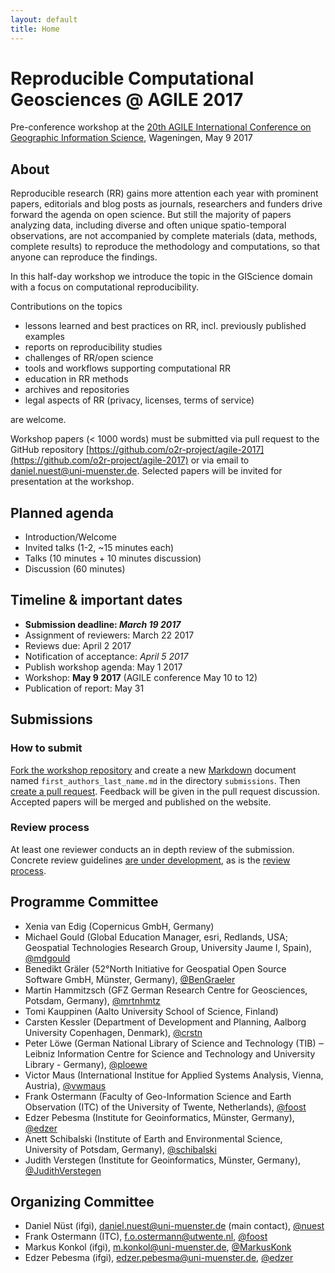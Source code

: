 ```yaml
---
layout: default
title: Home
---
```


# Reproducible Computational Geosciences @ AGILE 2017

Pre-conference workshop at the [20th AGILE International Conference on Geographic Information Science](https://agile-online.org/index.php/home-2017), Wageningen, May 9 2017

## About

Reproducible research (RR) gains more attention each year with prominent papers, editorials
and blog posts as journals, researchers and funders drive forward the agenda on open
science. But still the majority of papers analyzing data, including diverse and often unique
spatio-temporal observations, are not accompanied by complete materials (data, methods,
complete results) to reproduce the methodology and computations, so that anyone can
reproduce the findings.

In this half-day workshop we introduce the topic in the GIScience domain with a focus on
computational reproducibility.

Contributions on the topics

- lessons learned and best practices on RR, incl. previously published examples
- reports on reproducibility studies
- challenges of RR/open science
- tools and workflows supporting computational RR
- education in RR methods
- archives and repositories
- legal aspects of RR (privacy, licenses, terms of service)

are welcome.

Workshop papers (< 1000 words) must be submitted via pull request to the GitHub repository [https://github.com/o2r-project/agile-2017](https://github.com/o2r-project/agile-2017) or via email to [daniel.nuest@uni-muenster.de](mailto:daniel.nuest@uni-muenster.de).
Selected papers will be invited for presentation at the workshop.

## Planned agenda

- Introduction/Welcome
- Invited talks (1-2, ~15 minutes each)
- Talks (10 minutes + 10 minutes discussion)
- Discussion (60 minutes)

## Timeline & important dates

- **Submission deadline: _March 19 2017_**
- Assignment of reviewers: March 22 2017
- Reviews due: April 2 2017
- Notification of acceptance: _April 5 2017_
- Publish workshop agenda: May 1 2017
- Workshop: **May 9 2017** (AGILE conference May 10 to 12)
- Publication of report: May 31

## Submissions

### How to submit

[Fork the workshop repository](https://github.com/o2r-project/agile-2017#fork-destination-box) and create a new [Markdown](https://guides.github.com/features/mastering-markdown/) document named `first_authors_last_name.md` in the directory `submissions`. Then [create a pull request](https://github.com/o2r-project/agile-2017#fork-destination-box).
Feedback will be given in the pull request discussion. Accepted papers will be merged and published on the website.

### Review process

At least one reviewer conducts an in depth review of the submission. Concrete review guidelines [are under development](https://github.com/o2r-project/agile-2017/issues/3), as is the [review process](https://github.com/o2r-project/agile-2017/issues/2).

## Programme Committee

- Xenia van Edig (Copernicus GmbH, Germany)
- Michael Gould (Global Education Manager, esri, Redlands, USA; Geospatial Technologies Research Group, University Jaume I, Spain), [@mdgould](https://github.com/mdgould)
- Benedikt Gräler (52°North Initiative for Geospatial Open Source Software GmbH, Münster, Germany), [@BenGraeler](https://github.com/BenGraeler)
- Martin Hammitzsch (GFZ German Research Centre for Geosciences, Potsdam, Germany), [@mrtnhmtz](https://github.com/mrtnhmtz)
- Tomi Kauppinen (Aalto University School of Science, Finland)
- Carsten Kessler (Department of Development and Planning, Aalborg University Copenhagen, Denmark), [@crstn](https://github.com/crstn)
- Peter Löwe (German National Library of Science and Technology (TIB) ‒ Leibniz Information Centre for Science and Technology and University Library - Germany), [@ploewe](https://github.com/ploewe)
- Victor Maus (International Institue for Applied Systems Analysis, Vienna, Austria), [@vwmaus](https://github.com/vwmaus)
- Frank Ostermann (Faculty of Geo-Information Science and Earth Observation (ITC) of the University of Twente, Netherlands), [@foost](https://github.com/foost)
- Edzer Pebesma (Institute for Geoinformatics, Münster, Germany), [@edzer](https://github.com/edzer)
- Anett Schibalski (Institute of Earth and Environmental Science, University of Potsdam, Germany), [@schibalski](https://github.com/schibalski)
- Judith Verstegen (Institute for Geoinformatics, Münster, Germany), [@JudithVerstegen](https://github.com/JudithVerstegen)

## Organizing Committee

- Daniel Nüst (ifgi), daniel.nuest@uni-muenster.de (main contact), [@nuest](https://github.com/nuest)
- Frank Ostermann (ITC), f.o.ostermann@utwente.nl, [@foost](https://github.com/foost)
- Markus Konkol (ifgi), m.konkol@uni-muenster.de, [@MarkusKonk](https://github.com/MarkusKonk)
- Edzer Pebesma (ifgi), edzer.pebesma@uni-muenster.de, [@edzer](https://github.com/edzer)
